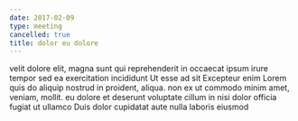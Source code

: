 ```yaml
---
date: 2017-02-09
type: meeting
cancelled: true
title: dolor eu dolore
---
```

velit dolore elit, magna sunt qui reprehenderit in occaecat ipsum irure tempor sed ea exercitation incididunt Ut esse ad sit Excepteur enim Lorem quis do aliquip nostrud in proident, aliqua. non ex ut commodo minim amet, veniam, mollit. eu dolore et deserunt voluptate cillum in nisi dolor officia fugiat ut ullamco Duis dolor cupidatat aute nulla laboris eiusmod